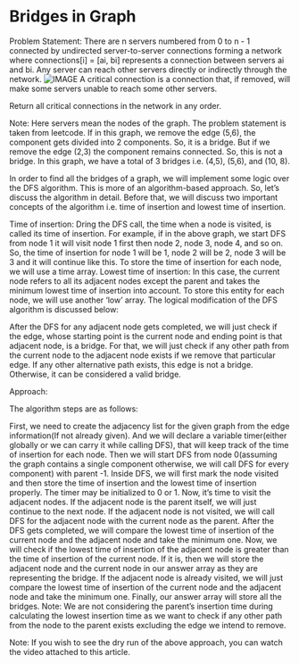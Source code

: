# Bridges in Graph
Problem Statement: There are n servers numbered from 0 to n - 1 connected by undirected server-to-server connections forming a network where connections[i] = [ai, bi] represents a connection between servers ai and bi. Any server can reach other servers directly or indirectly through the network.
![IMAGE](https://assets.leetcode.com/uploads/2019/09/03/1537_ex1_2.png)
A critical connection is a connection that, if removed, will make some servers unable to reach some other servers.

Return all critical connections in the network in any order.

Note: Here servers mean the nodes of the graph. The problem statement is taken from leetcode.
If in this graph, we remove the edge (5,6), the component gets divided into 2 components. So, it is a bridge. But if we remove the edge (2,3) the component remains connected. So, this is not a bridge. In this graph, we have a total of 3 bridges i.e. (4,5), (5,6), and (10, 8).

In order to find all the bridges of a graph, we will implement some logic over the DFS algorithm. This is more of an algorithm-based approach. So, let’s discuss the algorithm in detail. Before that, we will discuss two important concepts of the algorithm i.e. time of insertion and lowest time of insertion.

Time of insertion: Dring the DFS call, the time when a node is visited, is called its time of insertion. For example, if in the above graph, we start DFS from node 1 it will visit node 1 first then node 2, node 3, node 4, and so on. So, the time of insertion for node 1 will be 1, node 2 will be 2, node 3 will be 3 and it will continue like this. To store the time of insertion for each node, we will use a time array.
Lowest time of insertion: In this case, the current node refers to all its adjacent nodes except the parent and takes the minimum lowest time of insertion into account. To store this entity for each node, we will use another ‘low’ array.
The logical modification of the DFS algorithm is discussed below:

After the DFS for any adjacent node gets completed, we will just check if the edge, whose starting point is the current node and ending point is that adjacent node, is a bridge. For that, we will just check if any other path from the current node to the adjacent node exists if we remove that particular edge. If any other alternative path exists, this edge is not a bridge. Otherwise, it can be considered a valid bridge. 

Approach: 

The algorithm steps are as follows:

First, we need to create the adjacency list for the given graph from the edge information(If not already given). And we will declare a variable timer(either globally or we can carry it while calling DFS), that will keep track of the time of insertion for each node.
Then we will start DFS from node 0(assuming the graph contains a single component otherwise, we will call DFS for every component) with parent -1.
Inside DFS, we will first mark the node visited and then store the time of insertion and the lowest time of insertion properly. The timer may be initialized to 0 or 1.
Now, it’s time to visit the adjacent nodes. 
If the adjacent node is the parent itself, we will just continue to the next node.
If the adjacent node is not visited, we will call DFS for the adjacent node with the current node as the parent.
After the DFS gets completed, we will compare the lowest time of insertion of the current node and the adjacent node and take the minimum one.
Now, we will check if the lowest time of insertion of the adjacent node is greater than the time of insertion of the current node.
If it is, then we will store the adjacent node and the current node in our answer array as they are representing the bridge.
If the adjacent node is already visited, we will just compare the lowest time of insertion of the current node and the adjacent node and take the minimum one.
Finally, our answer array will store all the bridges.
Note: We are not considering the parent’s insertion time during calculating the lowest insertion time as we want to check if any other path from the node to the parent exists excluding the edge we intend to remove.

Note: If you wish to see the dry run of the above approach, you can watch the video attached to this article.